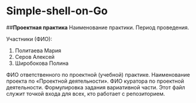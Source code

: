 # Simple-shell-on-Go
##**Проектная практика**
Наименование практики.
Период проведения.

Участники (ФИО):
1. Политаева Мария
2. Серов Алексей
3. Широбокова Полина

ФИО ответственного по проектной (учебной) практике.
Наименование проекта по «Проектной деятельности».
ФИО куратора по проектной деятельности.
Формулировка задания вариативной части. Этот файл служит точкой входа для всех, кто работает с репозиторием.
